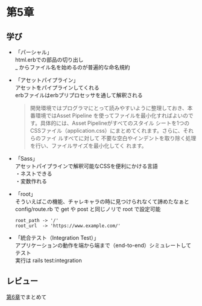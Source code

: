 #  第5章

## 学び

- 「パーシャル」  
    html.erbでの部品の切り出し  
    _ からファイル名を始めるのが普遍的な命名規約

- 「アセットパイプライン」  
    アセットをパイプラインしてくれる  
    erbファイルはerbプリプロセッサを通して解釈される  
    > 開発環境ではプログラマにとって読みやすいように整理しておき、本番環境ではAsset Pipeline
    > を使ってファイルを最小化すればよいのです。具体的には、Asset Pipelineがすべてのスタイル
    > シートを1つのCSSファイル（application.css）にまとめてくれます。さらに、それらのファイ
    > ルすべてに対して 不要な空白やインデントを取り除く処理を行い、ファイルサイズを最小化してく
    > れます。

- 「Sass」  
    アセットパイプラインで解釈可能なCSSを便利にかける言語  
    ・ネストできる  
    ・変数作れる

- 「root」  
    そういえばこの機能、チャレキャラの時に見つけられなくて諦めたなぁと  
    config/route.rb で get や post と同じノリで root で設定可能  
    ```text
    root_path -> '/'
    root_url  -> 'https://www.example.com/'
    ```

- 「統合テスト（Integration Test）」  
    アプリケーションの動作を端から端まで（end-to-end）シミュレートしてテスト  
    実行は rails test:integration

## レビュー

[第6章](/doc/chap6.md)でまとめて
